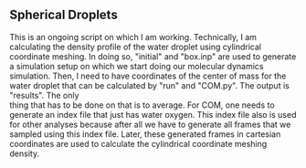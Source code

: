 ## Spherical Droplets  
This is an ongoing script on which I am working. Technically, I am calculating the density profile of the water droplet using cylindrical coordinate meshing. In doing so, "initial" and "box.inp" are used to generate a simulation setup on which we start doing our molecular dynamics simulation. Then, I need to have coordinates of the center of mass for the water droplet that can be calculated by "run" and "COM.py". The output is "results". The only  
thing that has to be done on that is to average. For COM, one needs to generate an index file that just has water oxygen. This index file also is used  
for other analyses because after all we have to generate all frames that we sampled using this index file. Later, these generated frames in cartesian coordinates are used to calculate the cylindrical coordinate meshing density.
